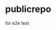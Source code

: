 # publicrepo
for e2e test




















































































































































































































































































































































































































































































































































































































































































































































































































































































































































































































































































































































































































































































































































































































































































































































































































































































































































































